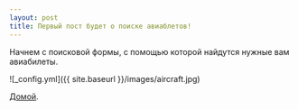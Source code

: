 ```yaml
---
layout: post
title: Первый пост будет о поиске авиаблетов!
---
```


Начнем с поисковой формы, с помощью которой найдутся нужные вам авиабилеты.

![_config.yml]({{ site.baseurl }}/images/aircraft.jpg)

<script src="//www.travelpayouts.com/calendar_widget/iframe.js?marker=65385.&origin=LED&destination=BCN&currency=rub&searchUrl=hydra.aviasales.ru&one_way=false&only_direct=false&locale=ru&period=year&range=7%2C14&width=800" async></script>

[Домой](https://w111.github.io).
